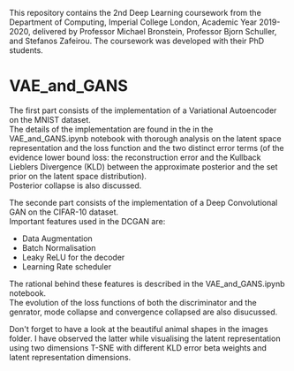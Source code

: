 This repository contains the 2nd Deep Learning coursework from the Department of Computing, Imperial College London, Academic Year 2019-2020, delivered by Professor Michael Bronstein, Professor Bjorn Schuller, and Stefanos Zafeirou. The coursework was developed with their PhD students. 

# VAE_and_GANS

The first part consists of the implementation of a Variational Autoencoder on the MNIST dataset. <br>
The details of the implementation are found in the in the VAE_and_GANS.ipynb notebook with thorough analysis on the latent space representation and the loss function and the two distinct error terms (of the evidence lower bound loss: the reconstruction error and the Kullback Lieblers Divergence (KLD) between the approximate posterior and the set prior on the latent space distribution).  <br>
Posterior collapse is also discussed.

The seconde part consists of the implementation of a Deep Convolutional GAN on the CIFAR-10 dataset. <br>
Important features used in the DCGAN are: <br>
- Data Augmentation
- Batch Normalisation
- Leaky ReLU for the decoder
- Learning Rate scheduler

The rational behind these features is described in the VAE_and_GANS.ipynb notebook. <br> 
The evolution of the loss functions of both the discriminator and the genrator, mode collapse and convergence collapsed are also disucussed.

Don't forget to have a look at the beautiful animal shapes in the images folder. I have observed the latter while visualising the latent representation using two dimensions T-SNE with different KLD error beta weights and latent representation dimensions.
